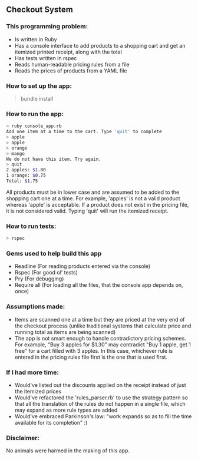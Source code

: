 ## Checkout System

### This programming problem:

- Is written in Ruby
- Has a console interface to add products to a shopping cart and get an itemized printed receipt, along with the total
- Has tests written in rspec
- Reads human-readable pricing rules from a file 
- Reads the prices of products from a YAML file

### How to set up the app:
> bundle install

### How to run the app:
```bash
> ruby console_app.rb
Add one item at a time to the cart. Type 'quit' to complete
> apple
> apple
> orange
> mango
We do not have this item. Try again.
> quit
2 apples: $1.00
1 orange: $0.75
Total: $1.75
```

All products must be in lower case and are assumed to be added to the shopping cart one at a time. For example, 'apples' is not a valid product whereas 'apple' is acceptable. If a product does not exist in the pricing file, it is not considered valid. Typing 'quit' will run the itemized receipt. 

### How to run tests:
```bash
> rspec
```

### Gems used to help build this app
- Readline (For reading products entered via the console)
- Rspec (For good ol' tests)
- Pry (For debugging)
- Require all (For loading all the files, that the console app depends on, once)

### Assumptions made:
- Items are scanned one at a time but they are priced at the very end of the checkout process (unlike traditional systems that calculate price and running total as items are being scanned)
- The app is not smart enough to handle contradictory pricing schemes. For example, "Buy 3 apples for $1.30" may contradict "Buy 1 apple, get 1 free" for a cart filled with 3 apples. In this case, whichever rule is entered in the pricing rules file first is the one that is used first.

### If I had more time:
- Would've listed out the discounts applied on the receipt instead of just the itemized prices
- Would've refactored the 'rules_parser.rb' to use the strategy pattern so that all the translation of the rules do not happen in a single file, which may expand as more rule types are added
- Would've embraced Parkinson's law: "work expands so as to fill the time available for its completion" :)

### Disclaimer: 
No animals were harmed in the making of this app.

